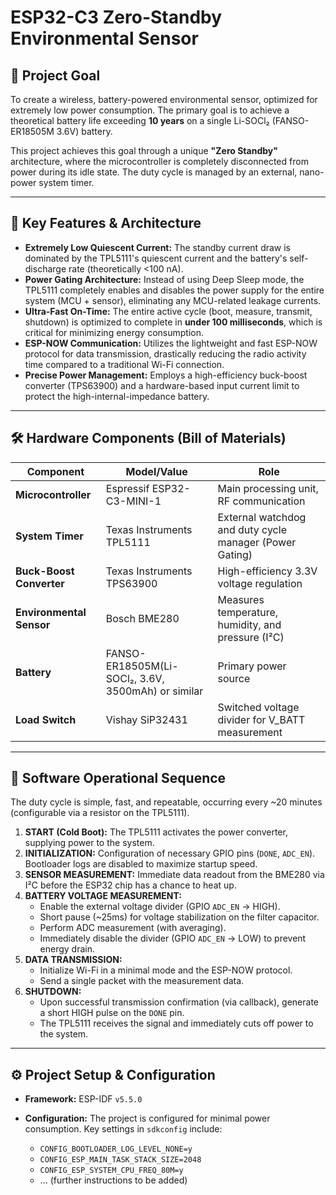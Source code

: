 # ESP32-C3 Zero-Standby Environmental Sensor

## 🎯 Project Goal

To create a wireless, battery-powered environmental sensor, optimized for extremely low power consumption. The primary goal is to achieve a theoretical battery life exceeding **10 years** on a single Li-SOCl₂ (FANSO-ER18505M 3.6V) battery.

This project achieves this goal through a unique **"Zero Standby"** architecture, where the microcontroller is completely disconnected from power during its idle state. The duty cycle is managed by an external, nano-power system timer.

---

## 🚀 Key Features & Architecture

*   **Extremely Low Quiescent Current:** The standby current draw is dominated by the TPL5111's quiescent current and the battery's self-discharge rate (theoretically <100 nA).
*   **Power Gating Architecture:** Instead of using Deep Sleep mode, the TPL5111 completely enables and disables the power supply for the entire system (MCU + sensor), eliminating any MCU-related leakage currents.
*   **Ultra-Fast On-Time:** The entire active cycle (boot, measure, transmit, shutdown) is optimized to complete in **under 100 milliseconds**, which is critical for minimizing energy consumption.
*   **ESP-NOW Communication:** Utilizes the lightweight and fast ESP-NOW protocol for data transmission, drastically reducing the radio activity time compared to a traditional Wi-Fi connection.
*   **Precise Power Management:** Employs a high-efficiency buck-boost converter (TPS63900) and a hardware-based input current limit to protect the high-internal-impedance battery.

---

## 🛠️ Hardware Components (Bill of Materials)

| Component             | Model/Value                                     | Role                                                     |
| --------------------- | ----------------------------------------------- | -------------------------------------------------------- |
| **Microcontroller**   | Espressif ESP32-C3-MINI-1                       | Main processing unit, RF communication                   |
| **System Timer**        | Texas Instruments TPL5111                       | External watchdog and duty cycle manager (Power Gating)  |
| **Buck-Boost Converter**| Texas Instruments TPS63900                      | High-efficiency 3.3V voltage regulation                |
| **Environmental Sensor**| Bosch BME280                                    | Measures temperature, humidity, and pressure (I²C)       |
| **Battery**             | FANSO-ER18505M(Li-SOCl₂, 3.6V, 3500mAh) or similar | Primary power source                                     |
| **Load Switch**         | Vishay SiP32431                                 | Switched voltage divider for V_BATT measurement        |

---

## 🔄 Software Operational Sequence

The duty cycle is simple, fast, and repeatable, occurring every ~20 minutes (configurable via a resistor on the TPL5111).

1.  **START (Cold Boot):** The TPL5111 activates the power converter, supplying power to the system.
2.  **INITIALIZATION:** Configuration of necessary GPIO pins (`DONE`, `ADC_EN`). Bootloader logs are disabled to maximize startup speed.
3.  **SENSOR MEASUREMENT:** Immediate data readout from the BME280 via I²C before the ESP32 chip has a chance to heat up.
4.  **BATTERY VOLTAGE MEASUREMENT:**
    *   Enable the external voltage divider (GPIO `ADC_EN` -> HIGH).
    *   Short pause (~25ms) for voltage stabilization on the filter capacitor.
    *   Perform ADC measurement (with averaging).
    *   Immediately disable the divider (GPIO `ADC_EN` -> LOW) to prevent energy drain.
5.  **DATA TRANSMISSION:**
    *   Initialize Wi-Fi in a minimal mode and the ESP-NOW protocol.
    *   Send a single packet with the measurement data.
6.  **SHUTDOWN:**
    *   Upon successful transmission confirmation (via callback), generate a short HIGH pulse on the `DONE` pin.
    *   The TPL5111 receives the signal and immediately cuts off power to the system.

---

## ⚙️ Project Setup & Configuration

*   **Framework:** ESP-IDF `v5.5.0`

*   **Configuration:** The project is configured for minimal power consumption. Key settings in `sdkconfig` include:
    *   `CONFIG_BOOTLOADER_LOG_LEVEL_NONE=y`
    *   `CONFIG_ESP_MAIN_TASK_STACK_SIZE=2048`
    *   `CONFIG_ESP_SYSTEM_CPU_FREQ_80M=y`
    *   ... (further instructions to be added)